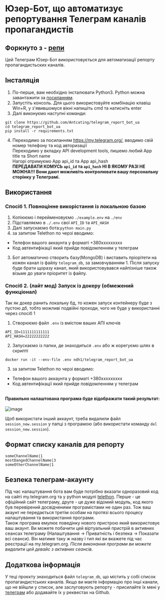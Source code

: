 # Юзер-Бот, що автоматизує репортування Телеграм каналів пропагандистів

## Форкнуто з - [репи](https://github.com/Antcating/telegram_report_bot_ua)

Цей Телеграм Юзер-Бот використовується для автоматизації репорту пропагандистьских каналів.

## Інсталяція

1. По-перше, вам необхідно інсталювати Python3. Python можна завантажити за [посиланням](https://www.python.org/).
2. Запустіть консоль. Для цього використовуйте комбінацію клавіш Win+R, у з'явившомуся вікні напишіть cmd та натисніть enter
3. Далі виконуємо наступні команди:

```
git clone https://github.com/Antcating/telegram_report_bot_ua
cd telegram_report_bot_ua
pip install -r requirements.txt
```

4. Переходимо за посиланням https://my.telegram.org/, вводимо свій номер телефону та код авторизації
   <br>Переходимо у вкладку API development tools, пишемо любий App title та Short name
   <br>Нагорі отримуємо App api_id та App api_hash
   <br>**ПЕРЕДАВАТИ КОМУСЬ `api_id` та `api_hash` НІ В ЯКОМУ РАЗІ НЕ МОЖНА!!! Вони дают можливіть контролювати вашу персональну сторінку у Телеграмі.**

## Використання
### Спосіб 1. Повноцінне викорістання із локальною базою
1. Копіюємо і перейменовуємо `./example.env` на `./env`
2. Підставляємо в `./.env` свої `API_ID` та `API_HASH`
3. Далі запускаємо бота:`python main.py`
4. за запитом Telethon по черзі вводимо:
- Телефон вашого аккаунта у форматі +380ххххххххх
- Код автентифікації який прийде повідомленням у телеграм

3. Бот автоматично створить базу(MongoDB) і виставить пріорітети на кожен канал із файлу `telegram_db`, за замовчуванням 1. Після запуску буде брати щоразу канал, який використовувався найпізніше також візьме до уваги пріоритет із файлу.

### Спосіб 2. (лайт мод) Запуск із докеру (обмежений функціонал)
Так як докер ранить локальну бд, то кожен запуск контейнеру буде з пустою дб, тобто можливі подвійні проходи, чого не буде у  використанні через спосіб 1
1. Cтворюємо файл `.env` із вмістом ваших АПІ ключів 
```
API_ID=1111111111111
API_HASH=22222222222
```
2. Запускаємо із папки, де знаходиться `.env` або ж корегуємо шлях в скрипті

`docker run -it --env-file .env ndh1/telegram_report_bot_ua`

3. за запитом Telethon по черзі вводимо:
- Телефон вашого аккаунта у форматі +380ххххххххх
- Код автентифікації який прийде повідомленням у телеграм

<br>**Правильно налаштована програма буде відображати такий результат:**
<br><br>![image](https://user-images.githubusercontent.com/39994538/155859028-e83b5228-e711-4f21-bf4e-db9b1cfccb24.png)

Щоб використати інший аккаунт, треба видалили файл `session_new.session` у папці з програмою (або використати команду `del session_new.session`).

## Формат списку каналів для репорту
    someChannelName|1
    mostDangedChannelName|3
    someOtherChannelName|1
    

## Безпека телеграм-акаунту

Під час налаштування бота вам буде потрібно вказати одноразовий код на сайті my.telegram.org та у python модулі [telethon](https://github.com/LonamiWebs/Telethon). Перше - це офіційний сайт телеграму, друге - це дуже відомий модуль, код якого був перевірений досвідченими програмістами не один раз. Тож ваш акаунт не передається третім особам на протязі всього процесу налаштування та використання програми.
<br>Також програма емулює поведінку нового пристрою який використовує ваш акаунт. Ви можете побачити цей віртуальний пристрій в активних сеансах телеграму (Налаштування -> Приватність і безпека -> Показати всі сеанси). Він матиме таку ж назву і тип які ви вкажете під час реєстрації на my.telegram.org. _Після виконання програми ви можете видалити цей девайс з активних сеансів._

## Додаткова інформація

У теці проєкту знаходиться файл `telegram_db`, що містить у собі список пропагандистських каналів. Якщо ви маєте інформацію про інші канали, що не війшли у список, але заслуговують репорту - присилайте їх мені у [телеграм](https://www.t.me/Achating) або додавайте їх у реквестах на Github.
```

